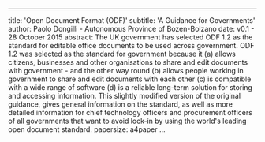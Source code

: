 <!--
Copyright (C) 2015 Crown Copyright
Copyright (C) 2015 Paolo Dongilli

List of contributors:
- Cabinet Office, UK Government
- Paolo Dongilli, Autonomous Province of Bozen-Bolzano, South Tyrol, Italy
- ADD YOUR NAME HERE

This file is part of the document "Open Document Format (ODF) - A Guidance for Governments" which is licensed under the terms of the Open Government License v3.0 (http://www.nationalarchives.gov.uk/doc/open-government-licence/version/3/).

The whole document is a revised version of the document "Open Document Format (ODF): guidance for UK government" released by the Cabinet Office of the UK Government as of 11 September 2015. The original document can be found at https://www.gov.uk/guidance/open-document-format-odf-guidance-for-uk-government, licensed under the same Open Government Licence v3.0.
-->

---
title: 'Open Document Format (ODF)'
subtitle: 'A Guidance for Governments'
author: Paolo Dongilli - Autonomous Province of Bozen-Bolzano
date: v0.1 - 28 October 2015
abstract: The UK government has selected ODF 1.2 as the standard for editable office documents to be used across government. ODF 1.2 was selected as the standard for government because it (a) allows citizens, businesses and other organisations to share and edit documents with government - and the other way round (b) allows people working in government to share and edit documents with each other (c) is compatible with a wide range of software (d) is a reliable long-term solution for storing and accessing information. This slightly modified version of the original guidance, gives general information on the standard, as well as more detailed information for chief technology officers and procurement officers of all governments that want to avoid lock-in by using the world's leading open document standard.
papersize: a4paper
...

